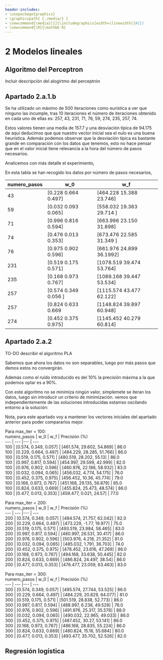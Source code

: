 ```yaml
---
header-includes:
- \usepackage{graphicx}
- \graphicspath{ {./media/} }
- \newcommand{\media}[1]{\includegraphics[width=\linewidth]{#1}}
- \newcommand{\R}{\mathbb R}
---  
```


# 2 Modelos lineales   

## Algoritmo del Perceptron   

Incluir descripción del alogirtmo del perceptrón   

## Apartado 2.a.1.b  

Se ha utilizado un máximo de 500 iteraciones como eurística a ver que ninguno las incumple, tras 10 iteraciones el número de iteraciones obtenido en cada uno de ellas es: 257, 43, 231, 71, 76, 59, 274, 235, 257, 74.   

Estos valores tienen una media de 157.7 y una desviación típica de 94.175  
de aquí deducimos que que nuestro vector inicial sea el nulo es una buena heurística. Además podemos observar que la desviación típica es bastante grande en comparación con los datos que tenemos, esto no hace pensar que en el valor inicial tiene relevancia a la hora del número de pasos necesarios.  

Analicemos con más detalle el experimiento, 

En esta tabla se han recogido los datos por número de pasos necesarios, 

numero_pasos | 	 w_0 	 |	 w_f   
--- | --- | ---  
43  |  [0.228 0.664 0.497]  | [464.228  15.388  23.746]  
59  |  [0.032 0.093  0.065]  | [558.032 19.363  29.714  ]  
71  |  [0.996 0.816 0.594]  | [663.996  23.150  31.898]  
74  |  [0.476 0.013 0.353]  | [673.476  22.585  31.349 ]  
76  |  [0.975 0.902 0.596]  | [661.976  24.899  36.1992]  
231  |  [0.519 0.175 0.571]  | [1078.519   39.474   53.764]  
235  |  [0.168 0.973 0.767]  | [1089.168   39.447   53.534]  
257 |  [0.574 0.349  0.056 ]  | [1115.574   43.477   62.122]  
257  |  [0.824 0.633 0.669  | [1148.824   39.897   60.948]  
274  |  [0.452 0.375 0.975]  | [1145.452   40.279   60.814]  






## Apartado 2.a.2  
TO-DO describir el algoritmo PLA  

Sabemos que ahora los datos no son separables, luego por más pasos que demos estos no convergirán. 

Además como el ruído introducido es del 10% la precisión máxima a la que podemos optar es a 90%.  

Con este algoritmo no se minimiza ningún valor, simplemete se iteran los datos, luego sin introducir un criterio de minimización. vemos que independientemente de las soluciones introducidas estamso oscilando entorno a la solución:  


Nota, para este apartado voy a mantener los vectores iniciales del apartado anterior para poder compararlos mejor.   


Para max_iter = 100:  
numero_pasos | 	 w_0 	 |	 w_f | 	 Precisión (%)  
 --- |  ---  |--- |  ---  
100  |  [0.574, 0.349, 0.057]  | [461.574, 29.602, 54.869] | 86.0   
100  |  [0.229, 0.664, 0.497]  | [484.229, 28.285, 51.766] | 86.0   
100  |  [0.519, 0.175, 0.571]  | [480.519, 28.202, 55.13] | 86.0   
100  |  [0.997, 0.817, 0.594]  | [454.997, 29.599, 42.999] | 82.0   
100  |  [0.976, 0.902, 0.596]  | [460.976, 22.188, 58.932] | 83.0   
100  |  [0.032, 0.094, 0.065]  | [456.032, 4.774, 54.175] | 76.0   
100  |  [0.452, 0.375, 0.975]  | [456.452, 10.36, 45.774] | 79.0   
100  |  [0.168, 0.973, 0.767]  | [451.168, 29.135, 56.879] | 85.0   
100  |  [0.824, 0.633, 0.669]  | [455.824, 25.473, 48.574] | 86.0   
100  |  [0.477, 0.013, 0.353]  | [459.477, 0.021, 24.57] | 77.0   

Para max_iter = 200:  
numero_pasos | 	 w_0 	 |	 w_f | 	 Precisión (%)  
 --- |  ---  |--- |  ---  
200  |  [0.574, 0.349, 0.057]  | [484.574, 21.757, 62.042] | 82.0   
200  |  [0.229, 0.664, 0.497]  | [473.229, -1.77, 19.977] | 75.0   
200  |  [0.519, 0.175, 0.571]  | [493.519, 23.984, 58.465] | 83.0   
200  |  [0.997, 0.817, 0.594]  | [480.997, 26.531, 30.417] | 86.0   
200  |  [0.976, 0.902, 0.596]  | [503.976, 4.218, 21.352] | 81.0   
200  |  [0.032, 0.094, 0.065]  | [485.032, 1.791, 36.703] | 74.0   
200  |  [0.452, 0.375, 0.975]  | [478.452, 23.616, 47.269] | 86.0   
200  |  [0.168, 0.973, 0.767]  | [494.168, 33.638, 50.445] | 82.0   
200  |  [0.824, 0.633, 0.669]  | [486.824, 24.497, 38.54] | 86.0   
200  |  [0.477, 0.013, 0.353]  | [476.477, 23.059, 63.463] | 83.0   

Para max_iter = 300:  
numero_pasos | 	 w_0 	 |	 w_f | 	 Precisión (%)  
 --- |  ---  |--- |  ---  
300  |  [0.574, 0.349, 0.057]  | [495.574, 27.744, 53.525] | 86.0   
300  |  [0.229, 0.664, 0.497]  | [484.229, 20.829, 64.077] | 81.0   
300  |  [0.519, 0.175, 0.571]  | [501.519, 28.838, 52.773] | 86.0   
300  |  [0.997, 0.817, 0.594]  | [488.997, 6.238, 49.528] | 76.0   
300  |  [0.976, 0.902, 0.596]  | [491.976, 25.317, 35.578] | 88.0   
300  |  [0.032, 0.094, 0.065]  | [490.032, 22.965, 49.033] | 86.0   
300  |  [0.452, 0.375, 0.975]  | [487.452, 30.27, 53.141] | 86.0   
300  |  [0.168, 0.973, 0.767]  | [486.168, 28.835, 55.224] | 86.0   
300  |  [0.824, 0.633, 0.669]  | [480.824, 15.16, 55.684] | 80.0   
300  |  [0.477, 0.013, 0.353]  | [493.477, 35.702, 52.526] | 82.0   


## Regresión logística   


